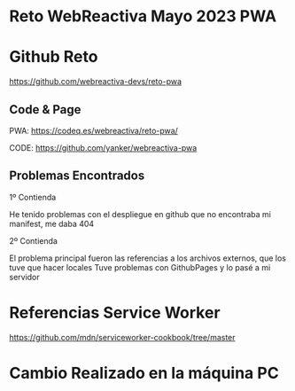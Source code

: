 # Reto WebReactiva Mayo 2023 PWA

# Github Reto

https://github.com/webreactiva-devs/reto-pwa

## Code & Page

PWA: https://codeq.es/webreactiva/reto-pwa/

CODE: https://github.com/yanker/webreactiva-pwa

## Problemas Encontrados

1º Contienda

He tenido problemas con el despliegue en github que no encontraba mi manifest, me daba 404

2º Contienda

El problema principal fueron las referencias a los archivos externos, que los tuve que hacer locales Tuve problemas con GithubPages y lo pasé a mi servidor

# Referencias Service Worker

https://github.com/mdn/serviceworker-cookbook/tree/master

# Cambio Realizado en la máquina PC

